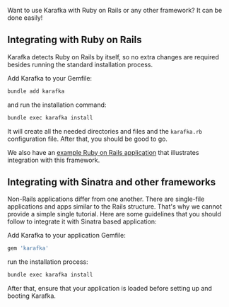 Want to use Karafka with Ruby on Rails or any other framework? It can be done easily!

## Integrating with Ruby on Rails

Karafka detects Ruby on Rails by itself, so no extra changes are required besides running the standard installation process.

Add Karafka to your Gemfile:

```bash
bundle add karafka
```

and run the installation command:

```bash
bundle exec karafka install
```

It will create all the needed directories and files and the `karafka.rb` configuration file. After that, you should be good to go.

We also have an [example Ruby on Rails application](https://github.com/karafka/example-apps/tree/master/v2.0-rails) that illustrates integration with this framework.

## Integrating with Sinatra and other frameworks

Non-Rails applications differ from one another. There are single-file applications and apps similar to the Rails structure. That's why we cannot provide a simple single tutorial. Here are some guidelines that you should follow to integrate it with Sinatra based application:

Add Karafka to your application Gemfile:

```ruby
gem 'karafka'
```

run the installation process:

```bash
bundle exec karafka install
```

After that, ensure that your application is loaded before setting up and booting Karafka.
